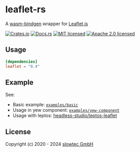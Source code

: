 # leaflet-rs

A [wasm-bindgen](https://github.com/rustwasm/wasm-bindgen)
wrapper for
[Leaflet.js](https://leafletjs.com/)

[![Crates.io](https://img.shields.io/crates/v/leaflet.svg)](https://crates.io/crates/leaflet)
[![Docs.rs](https://docs.rs/leaflet/badge.svg)](https://docs.rs/leaflet/)
[![MIT licensed](https://img.shields.io/badge/license-MIT-blue.svg)](./LICENSE-MIT)
[![Apache 2.0 licensed](https://img.shields.io/badge/license-Apache%202.0-blue.svg)](./LICENSE-APACHE)

## Usage

```toml
[dependencies]
leaflet = "0.4"
```

## Example

See:

- Basic example: [`examples/basic`](https://github.com/slowtec/leaflet-rs/tree/master/examples/basic)
- Usage in yew component: [`examples/yew-component`](https://github.com/slowtec/leaflet-rs/tree/master/examples/yew-component)
- Usage with leptos: [headless-studio/leptos-leaflet](https://github.com/headless-studio/leptos-leaflet)

## License

Copyright (c) 2020 - 2024 [slowtec GmbH](https://slowtec.de)
